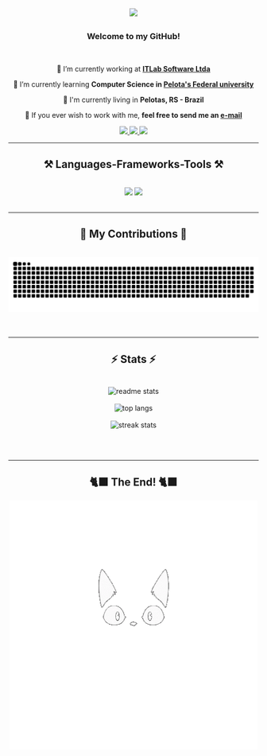 <h1 align="center">
    <img src="https://readme-typing-svg.herokuapp.com/?font=Righteous&size=35&center=true&vCenter=true&width=500&height=70&duration=4000&lines=Hi+There!+👋;+I'm+Gustavo+Cunha!;" />
</h1>

<h3 align="center">Welcome to my GitHub!</h3>

<br/>

<div align="center">
 
 🔭 I’m currently working at **[ITLab Software Ltda](https://www.itlab.com.br)**
 
 🌱 I’m currently learning **Computer Science in [Pelota's Federal university](https://portal.ufpel.edu.br/)**

 📌 I'm currently living in **Pelotas, RS - Brazil**

📧 If you ever wish to work with me, **feel free to send me an [e-mail](mailto:gckneip@inf.ufpel.edu.br)**

 </div>
 
<div align="center"> 
  <a href="https://br.linkedin.com/in/gustavo-cunha-kneip-a21331270" target="_blank">
    <img src="https://user-images.githubusercontent.com/74038190/235294012-0a55e343-37ad-4b0f-924f-c8431d9d2483.gif" width="100">
  </a>
  <a href="https://www.instagram.com/_cunhak/" target="_blank">
     <img src="https://user-images.githubusercontent.com/74038190/235294013-a33e5c43-a01c-43f6-b44d-a406d8b4ab75.gif" width="100" />
  </a> 
  <a href="https://discord.com/users/183691289655508993" target="_blank">
      <img src="https://user-images.githubusercontent.com/74038190/235294015-47144047-25ab-417c-af1b-6746820a20ff.gif" width="100">
  </a>

</div>

 <hr/>
 
<h2 align="center">⚒️ Languages-Frameworks-Tools ⚒️</h2>
<br/>
<div align="center">
    <img src="https://skillicons.dev/icons?i=react,bootstrap,html,css,vscode,github,figma,git" />
    <img src="https://skillicons.dev/icons?i=nodejs,python,javascript,typescript,c,java,mysql,cs" /><br>
</div>

<br/>
<hr/>

<div align="center">
  <h2>🐍 My Contributions 🐍</h2>
  <br>
  <img alt="snake eating my contributions" src="https://raw.githubusercontent.com/gckneip/gckneip/output/github-contribution-grid-snake.svg" />
  <br/><br/><br/>
</div>

<hr/>

<h2 align="center">⚡ Stats ⚡</h2>
<br>
<div align=center>
  <img width=390 margin-bottom=30px src="https://github-readme-stats-salesp07.vercel.app/api?username=gckneip&count_private=true&show_icons=true&theme=react&rank_icon=github&border_radius=10" alt="readme stats" />
    <br/>
    <br/>
  <img width=325 src="https://github-readme-stats.vercel.app/api/top-langs/?username=gckneip&hide=HTML&langs_count=8&layout=compact&theme=react&border_radius=10&size_weight=0.5&count_weight=0.5&exclude_repo=github-readme-stats" alt="top langs" />
    <br/>
    <br/>
  <img width=390 src="https://github-readme-streak-stats-salesp07.vercel.app/?user=gckneip&count_private=true&theme=react&border_radius=10" alt="streak stats"/>
</div>

<br/><br/>

<hr/>

<div align=center>
    <h2>🐈‍⬛ The End! 🐈‍⬛</h2>
    <a href="https://www.youtube.com/watch?v=sR6tjNq8Ywk">
        <img width=500 src="cat.gif" alt="streak stats"/>
    </a>
</div>
